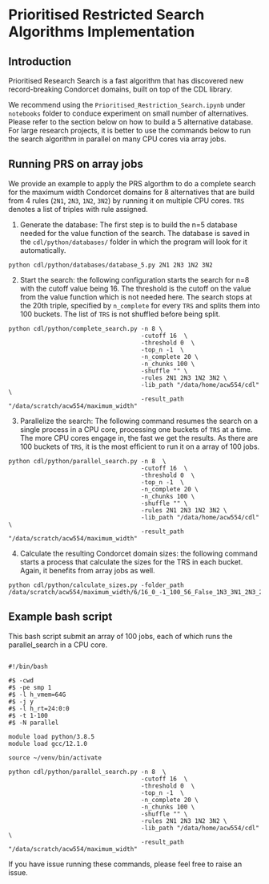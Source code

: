 # Prioritised Restricted Search Algorithms Implementation

## Introduction
Prioritised Research Search is a fast algorithm that has discovered new record-breaking 
Condorcet domains, built on top of the CDL library. 

We recommend using the `Prioritised_Restriction_Search.ipynb` under `notebooks` folder to 
conduce experiment on small number of alternatives. Please refer to the section below on 
how to build a 5 alternative database. For large research projects, it is better to use the commands below to run the search algorithm
in parallel on many CPU cores via array jobs. 


## Running PRS on array jobs
We provide an example to apply the PRS algorthm to do a complete search for the maximum 
width Condorcet domains for 8 alternatives that are build from 4 rules (`2N1`, `2N3`, `1N2`, `3N2`) by 
running it on multiple CPU cores. `TRS` denotes a list of triples with rule assigned. 

1. Generate the database: The first step is to build the n=5 database needed for the value 
function of the search. The database is saved in the `cdl/python/databases/` folder
in which the program will look for it automatically. 
```console
python cdl/python/databases/database_5.py 2N1 2N3 1N2 3N2
```

2. Start the search: the following configuration starts the search for n=8 with the cutoff value
being 16. The threshold is the cutoff on the value from the value function which is not needed here.
The search stops at the 20th triple, specified by `n_complete` for every `TRS` and splits them into 100 buckets. The list of `TRS` 
is not shuffled before being split. 
```console
python cdl/python/complete_search.py -n 8 \
                                     -cutoff 16  \
                                     -threshold 0  \
                                     -top_n -1  \
                                     -n_complete 20 \
                                     -n_chunks 100 \
                                     -shuffle "" \
                                     -rules 2N1 2N3 1N2 3N2 \
                                     -lib_path "/data/home/acw554/cdl" \
                                     -result_path "/data/scratch/acw554/maximum_width"
```

3. Parallelize the search: The following command resumes the search on a single process in a CPU core, processing one buckets
of `TRS` at a time. The more CPU cores engage in, the fast we get the results. As there are 100 buckets of `TRS`, 
it is the most efficient to run it on a array of 100 jobs. 
```console
python cdl/python/parallel_search.py -n 8  \
                                     -cutoff 16  \
                                     -threshold 0  \
                                     -top_n -1  \
                                     -n_complete 20 \
                                     -n_chunks 100 \
                                     -shuffle "" \
                                     -rules 2N1 2N3 1N2 3N2 \
                                     -lib_path "/data/home/acw554/cdl" \
                                     -result_path "/data/scratch/acw554/maximum_width" 
```

4. Calculate the resulting Condorcet domain sizes: the following command starts a process that
calculate the sizes for the TRS in each bucket. Again, it benefits from array jobs as well. 
```console
python cdl/python/calculate_sizes.py -folder_path /data/scratch/acw554/maximum_width/6/16_0_-1_100_56_False_1N3_3N1_2N3_2N1
```

## Example bash script
This bash script submit an array of 100 jobs, each of which runs 
the parallel_search in a CPU core. 
```console

#!/bin/bash

#$ -cwd
#$ -pe smp 1
#$ -l h_vmem=64G
#$ -j y
#$ -l h_rt=24:0:0
#$ -t 1-100
#$ -N parallel

module load python/3.8.5
module load gcc/12.1.0

source ~/venv/bin/activate

python cdl/python/parallel_search.py -n 8  \
                                     -cutoff 16  \
                                     -threshold 0  \
                                     -top_n -1  \
                                     -n_complete 20 \
                                     -n_chunks 100 \
                                     -shuffle "" \
                                     -rules 2N1 2N3 1N2 3N2 \
                                     -lib_path "/data/home/acw554/cdl" \
                                     -result_path "/data/scratch/acw554/maximum_width" 

```

If you have issue running these commands, please feel free to raise an issue. 